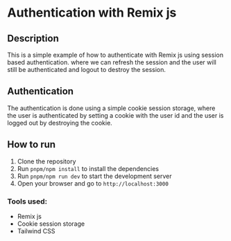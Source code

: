 # Authentication with Remix js

## Description

This is a simple example of how to authenticate with Remix js using session based authentication.
where we can refresh the session and the user will still be authenticated and logout to destroy the session.

## Authentication

The authentication is done using a simple cookie session storage, where the user is authenticated by setting a cookie with the user id and the user is logged out by destroying the cookie.

## How to run

1. Clone the repository
2. Run `pnpm/npm install` to install the dependencies
3. Run `pnpm/npm run dev` to start the development server
4. Open your browser and go to `http://localhost:3000`

### Tools used:

- Remix js
- Cookie session storage
- Tailwind CSS

